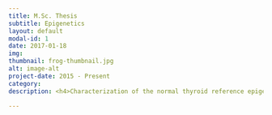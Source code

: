 ```yaml
---
title: M.Sc. Thesis
subtitle: Epigenetics
layout: default
modal-id: 1
date: 2017-01-18
img:
thumbnail: frog-thumbnail.jpg
alt: image-alt
project-date: 2015 - Present
category:
description: <h4>Characterization of the normal thyroid reference epigenome</h4>In my thesis work, we compare the consistency of chromatin state annotations across the epigenomes from the grossly uninvolved tumour-adjacent thyroid tissue of 4 human individuals using ChIP-sequencing and RNA-sequencing data. We examine 6 histone modifications, identify chromatin states using hidden Markov models, produce a new metric for model selection, and establish epigenomic maps of 19 chromatin states.

---
```

